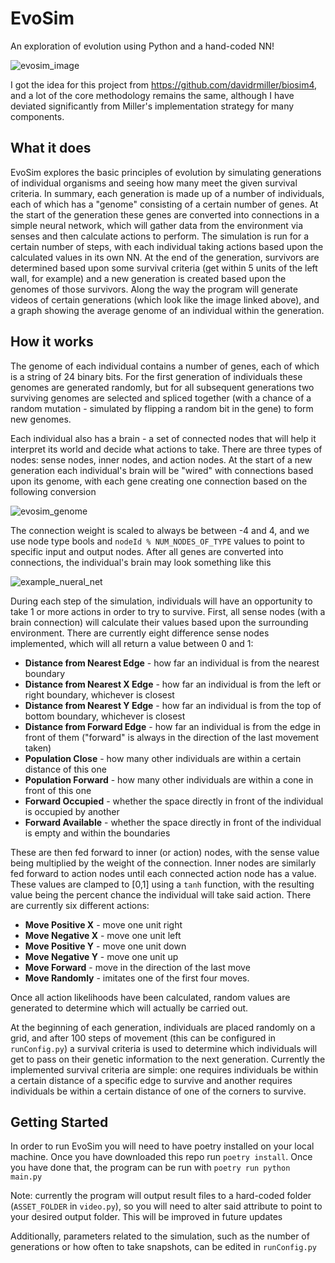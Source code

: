 # EvoSim
An exploration of evolution using Python and a hand-coded NN!

![evosim_image](https://github.com/NathanielBeen/evosim/assets/39103518/4c09af47-7f4d-4f79-97e5-f6396b30d065)

I got the idea for this project from https://github.com/davidrmiller/biosim4, and a lot of the core methodology remains the same, although I have deviated significantly from Miller's implementation strategy for many components.

## What it does

EvoSim explores the basic principles of evolution by simulating generations of individual organisms and seeing how many meet the given survival criteria. In summary, each generation is made up of a number of individuals, each of which has a "genome" consisting of a certain number of genes. At the start of the generation these genes are converted into connections in a simple neural network, which will gather data from the environment via senses and then calculate actions to perform. The simulation is run for a certain number of steps, with each individual taking actions based upon the calculated values in its own NN. At the end of the generation, survivors are determined based upon some survival criteria (get within 5 units of the left wall, for example) and a new generation is created based upon the genomes of those survivors. Along the way the program will generate videos of certain generations (which look like the image linked above), and a graph showing the average genome of an individual within the generation.

## How it works

The genome of each individual contains a number of genes, each of which is a string of 24 binary bits. For the first generation of individuals these genomes are generated randomly, but for all subsequent generations two surviving genomes are selected and spliced together (with a chance of a random mutation - simulated by flipping a random bit in the gene) to form new genomes.

Each individual also has a brain - a set of connected nodes that will help it interpret its world and decide what actions to take. There are three types of nodes: sense nodes, inner nodes, and action nodes. At the start of a new generation each individual's brain will be "wired" with connections based upon its genome, with each gene creating one connection based on the following conversion

![evosim_genome](https://github.com/NathanielBeen/evosim/assets/39103518/6e139d17-c32b-4b16-962b-5d3892e73da4)

The connection weight is scaled to always be between -4 and 4, and we use node type bools and `nodeId % NUM_NODES_OF_TYPE` values to point to specific input and output nodes. After all genes are converted into connections, the individual's brain may look something like this 

![example_nueral_net](https://github.com/NathanielBeen/evosim/assets/39103518/ee920ba4-7c6a-4fa0-9555-20d20876e8a2)

During each step of the simulation, individuals will have an opportunity to take 1 or more actions in order to try to survive. First, all sense nodes (with a brain connection) will calculate their values based upon the surrounding environment. There are currently eight difference sense nodes implemented, which will all return a value between 0 and 1:
- **Distance from Nearest Edge** - how far an individual is from the nearest boundary
- **Distance from Nearest X Edge** - how far an individual is from the left or right boundary, whichever is closest
- **Distance from Nearest Y Edge** - how far an individual is from the top of bottom boundary, whichever is closest
- **Distance from Forward Edge** - how far an individual is from the edge in front of them ("forward" is always in the direction of the last movement taken)
- **Population Close** - how many other individuals are within a certain distance of this one
- **Population Forward** - how many other individuals are within a cone in front of this one
- **Forward Occupied** - whether the space directly in front of the individual is occupied by another
- **Forward Available** - whether the space directly in front of the individual is empty and within the boundaries

These are then fed forward to inner (or action) nodes, with the sense value being multiplied by the weight of the connection. Inner nodes are similarly fed forward to action nodes until each connected action node has a value. These values are clamped to [0,1] using a `tanh` function, with the resulting value being the percent chance the individual will take said action. There are currently six different actions:
- **Move Positive X** - move one unit right
- **Move Negative X** - move one unit left
- **Move Positive Y** - move one unit down
- **Move Negative Y** - move one unit up
- **Move Forward** - move in the direction of the last move
- **Move Randomly** - imitates one of the first four moves.

Once all action likelihoods have been calculated, random values are generated to determine which will actually be carried out.

At the beginning of each generation, individuals are placed randomly on a grid, and after 100 steps of movement (this can be configured in `runConfig.py`) a survival criteria is used to determine which individuals will get to pass on their genetic information to the next generation. Currently the implemented survival criteria are simple: one requires individuals be within a certain distance of a specific edge to survive and another requires individuals be within a certain distance of one of the corners to survive.

## Getting Started

In order to run EvoSim you will need to have poetry installed on your local machine. Once you have downloaded this repo run `poetry install`. Once you have done that, the program can be run with `poetry run python main.py`

Note: currently the program will output result files to a hard-coded folder (`ASSET_FOLDER` in `video.py`), so you will need to alter said attribute to point to your desired output folder. This will be improved in future updates

Additionally, parameters related to the simulation, such as the number of generations or how often to take snapshots, can be edited in `runConfig.py`

